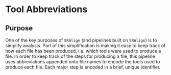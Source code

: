 # Tool Abbreviations

## Purpose

One of the key purposes of `SRAlign` (and pipelines built on `SRAlign`) is to simplify analysis.
Part of this simplification is making it easy to keep track of how each file has been produced, i.e. which tools were used to produce a file. 
In order to keep track of the steps for producing a file, this pipeline uses abbreviations appended onto file names to encode the tools used to produce each file.
Each major step is encoded in a brief, unique identifier.

